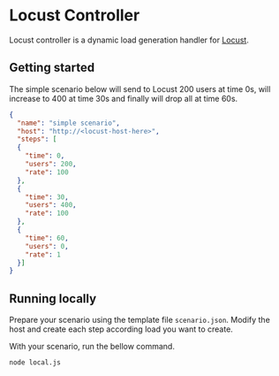 # Locust Controller

Locust controller is a dynamic load generation  handler for [Locust](https://locust.io).

## Getting started

The simple scenario below will send to Locust 200 users at time 0s, will increase to 400 at time 30s and finally will drop all at time 60s.

```json
{
  "name": "simple scenario",
  "host": "http://<locust-host-here>",
  "steps": [
  {
    "time": 0,
    "users": 200,
    "rate": 100
  },
  {
    "time": 30,
    "users": 400,
    "rate": 100
  },
  {
    "time": 60,
    "users": 0,
    "rate": 1
  }]
}
```

## Running locally

Prepare your scenario using the template file `scenario.json`. Modify the host and create each step according load you want to create.

With your scenario, run the bellow command. 

```
node local.js
```
